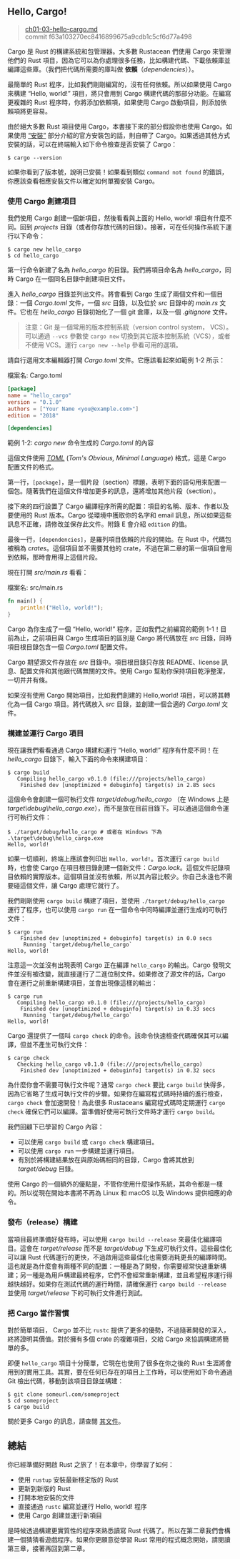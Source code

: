 ## Hello, Cargo!

> [ch01-03-hello-cargo.md](https://github.com/rust-lang/book/blob/master/src/ch01-03-hello-cargo.md)
> <br>
> commit f63a103270ec8416899675a9cdb1c5cf6d77a498

Cargo 是 Rust 的構建系統和包管理器。大多數 Rustacean 們使用 Cargo 來管理他們的 Rust 項目，因為它可以為你處理很多任務，比如構建代碼、下載依賴庫並編譯這些庫。（我們把代碼所需要的庫叫做 **依賴**（*dependencies*））。

最簡單的 Rust 程序，比如我們剛剛編寫的，沒有任何依賴。所以如果使用 Cargo 來構建 “Hello, world!” 項目，將只會用到 Cargo 構建代碼的那部分功能。在編寫更複雜的 Rust 程序時，你將添加依賴項，如果使用 Cargo 啟動項目，則添加依賴項將更容易。

由於絕大多數 Rust 項目使用 Cargo，本書接下來的部分假設你也使用 Cargo。如果使用 [“安裝”][installation] 部分介紹的官方安裝包的話，則自帶了 Cargo。如果透過其他方式安裝的話，可以在終端輸入如下命令檢查是否安裝了 Cargo：

```text
$ cargo --version
```

如果你看到了版本號，說明已安裝！如果看到類似 `command not found` 的錯誤，你應該查看相應安裝文件以確定如何單獨安裝 Cargo。

### 使用 Cargo 創建項目

我們使用 Cargo 創建一個新項目，然後看看與上面的 Hello, world! 項目有什麼不同。回到 *projects* 目錄（或者你存放代碼的目錄）。接著，可在任何操作系統下運行以下命令：

```text
$ cargo new hello_cargo
$ cd hello_cargo
```

第一行命令新建了名為 *hello_cargo* 的目錄。我們將項目命名為 *hello_cargo*，同時 Cargo 在一個同名目錄中創建項目文件。

進入 *hello_cargo* 目錄並列出文件。將會看到 Cargo 生成了兩個文件和一個目錄：一個 *Cargo.toml* 文件，一個 *src* 目錄，以及位於 *src* 目錄中的 *main.rs* 文件。它也在 *hello_cargo* 目錄初始化了一個 git 倉庫，以及一個 *.gitignore* 文件。

> 注意：Git 是一個常用的版本控制系統（version control system， VCS）。可以通過 `--vcs` 參數使 `cargo new` 切換到其它版本控制系統（VCS），或者不使用 VCS。運行 `cargo new --help` 參看可用的選項。

請自行選用文本編輯器打開 *Cargo.toml* 文件。它應該看起來如範例 1-2 所示：

<span class="filename">檔案名: Cargo.toml</span>

```toml
[package]
name = "hello_cargo"
version = "0.1.0"
authors = ["Your Name <you@example.com>"]
edition = "2018"

[dependencies]
```

<span class="caption">範例 1-2: *cargo new* 命令生成的 *Cargo.toml* 的內容</span>

這個文件使用 [*TOML*][toml]<!-- ignore --> (*Tom's Obvious, Minimal Language*) 格式，這是 Cargo 配置文件的格式。

[toml]: https://github.com/toml-lang/toml

第一行，`[package]`，是一個片段（section）標題，表明下面的語句用來配置一個包。隨著我們在這個文件增加更多的訊息，還將增加其他片段（section）。

接下來的四行設置了 Cargo 編譯程序所需的配置：項目的名稱、版本、作者以及要使用的 Rust 版本。Cargo 從環境中獲取你的名字和 email 訊息，所以如果這些訊息不正確，請修改並保存此文件。附錄 E 會介紹 `edition` 的值。

最後一行，`[dependencies]`，是羅列項目依賴的片段的開始。在 Rust 中，代碼包被稱為 *crates*。這個項目並不需要其他的 crate，不過在第二章的第一個項目會用到依賴，那時會用得上這個片段。

現在打開 *src/main.rs* 看看：

<span class="filename">檔案名: src/main.rs</span>

```rust
fn main() {
    println!("Hello, world!");
}
```

Cargo 為你生成了一個 “Hello, world!” 程序，正如我們之前編寫的範例 1-1！目前為止，之前項目與 Cargo 生成項目的區別是 Cargo 將代碼放在 *src* 目錄，同時項目根目錄包含一個 *Cargo.toml* 配置文件。

Cargo 期望源文件存放在 *src* 目錄中。項目根目錄只存放 README、license 訊息、配置文件和其他跟代碼無關的文件。使用 Cargo 幫助你保持項目乾淨整潔，一切井井有條。

如果沒有使用 Cargo 開始項目，比如我們創建的 Hello,world! 項目，可以將其轉化為一個 Cargo 項目。將代碼放入 *src* 目錄，並創建一個合適的 *Cargo.toml* 文件。

### 構建並運行 Cargo 項目

現在讓我們看看通過 Cargo 構建和運行 “Hello, world!” 程序有什麼不同！在 *hello_cargo* 目錄下，輸入下面的命令來構建項目：

```text
$ cargo build
   Compiling hello_cargo v0.1.0 (file:///projects/hello_cargo)
    Finished dev [unoptimized + debuginfo] target(s) in 2.85 secs
```

這個命令會創建一個可執行文件 *target/debug/hello_cargo* （在 Windows 上是 *target\debug\hello_cargo.exe*），而不是放在目前目錄下。可以通過這個命令運行可執行文件：

```text
$ ./target/debug/hello_cargo # 或者在 Windows 下為 .\target\debug\hello_cargo.exe
Hello, world!
```

如果一切順利，終端上應該會列印出 `Hello, world!`。首次運行 `cargo build` 時，也會使 Cargo 在項目根目錄創建一個新文件：*Cargo.lock*。這個文件記錄項目依賴的實際版本。這個項目並沒有依賴，所以其內容比較少。你自己永遠也不需要碰這個文件，讓 Cargo 處理它就行了。

我們剛剛使用 `cargo build` 構建了項目，並使用 `./target/debug/hello_cargo` 運行了程序，也可以使用 `cargo run` 在一個命令中同時編譯並運行生成的可執行文件：

```text
$ cargo run
    Finished dev [unoptimized + debuginfo] target(s) in 0.0 secs
     Running `target/debug/hello_cargo`
Hello, world!
```

注意這一次並沒有出現表明 Cargo 正在編譯 `hello_cargo` 的輸出。Cargo 發現文件並沒有被改變，就直接運行了二進位制文件。如果修改了源文件的話，Cargo 會在運行之前重新構建項目，並會出現像這樣的輸出：

```text
$ cargo run
   Compiling hello_cargo v0.1.0 (file:///projects/hello_cargo)
    Finished dev [unoptimized + debuginfo] target(s) in 0.33 secs
     Running `target/debug/hello_cargo`
Hello, world!
```

Cargo 還提供了一個叫 `cargo check` 的命令。該命令快速檢查代碼確保其可以編譯，但並不產生可執行文件：

```text
$ cargo check
   Checking hello_cargo v0.1.0 (file:///projects/hello_cargo)
    Finished dev [unoptimized + debuginfo] target(s) in 0.32 secs
```

為什麼你會不需要可執行文件呢？通常 `cargo check` 要比 `cargo build` 快得多，因為它省略了生成可執行文件的步驟。如果你在編寫程式碼時持續的進行檢查，`cargo check` 會加速開發！為此很多 Rustaceans 編寫程式碼時定期運行 `cargo check` 確保它們可以編譯。當準備好使用可執行文件時才運行 `cargo build`。

我們回顧下已學習的 Cargo 內容：

* 可以使用 `cargo build` 或 `cargo check` 構建項目。
* 可以使用 `cargo run` 一步構建並運行項目。
* 有別於將構建結果放在與原始碼相同的目錄，Cargo 會將其放到 *target/debug* 目錄。

使用 Cargo 的一個額外的優點是，不管你使用什麼操作系統，其命令都是一樣的。所以從現在開始本書將不再為 Linux 和 macOS 以及 Windows 提供相應的命令。

### 發布（release）構建

當項目最終準備好發布時，可以使用 `cargo build --release` 來最佳化編譯項目。這會在 *target/release* 而不是 *target/debug* 下生成可執行文件。這些最佳化可以讓 Rust 代碼運行的更快，不過啟用這些最佳化也需要消耗更長的編譯時間。這也就是為什麼會有兩種不同的配置：一種是為了開發，你需要經常快速重新構建；另一種是為用戶構建最終程序，它們不會經常重新構建，並且希望程序運行得越快越好。如果你在測試代碼的運行時間，請確保運行 `cargo build --release` 並使用 *target/release* 下的可執行文件進行測試。

### 把 Cargo 當作習慣

對於簡單項目， Cargo 並不比 `rustc` 提供了更多的優勢，不過隨著開發的深入，終將證明其價值。對於擁有多個 crate 的複雜項目，交給 Cargo 來協調構建將簡單的多。

即便 `hello_cargo` 項目十分簡單，它現在也使用了很多在你之後的 Rust 生涯將會用到的實用工具。其實，要在任何已存在的項目上工作時，可以使用如下命令通過 Git 檢出代碼，移動到該項目目錄並構建：

```text
$ git clone someurl.com/someproject
$ cd someproject
$ cargo build
```

關於更多 Cargo 的訊息，請查閱 [其文件][its documentation]。

[its documentation]: https://doc.rust-lang.org/cargo/

## 總結

你已經準備好開啟 Rust 之旅了！在本章中，你學習了如何：

* 使用 `rustup` 安裝最新穩定版的 Rust
* 更新到新版的 Rust
* 打開本地安裝的文件
* 直接通過 `rustc` 編寫並運行 Hello, world! 程序
* 使用 Cargo 創建並運行新項目

是時候透過構建更實質性的程序來熟悉讀寫 Rust 代碼了。所以在第二章我們會構建一個猜猜看遊戲程序。如果你更願意從學習 Rust 常用的程式概念開始，請閱讀第三章，接著再回到第二章。

[installation]: ch01-01-installation.html#installation
